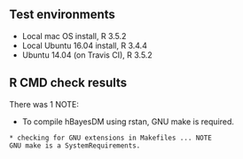 ## Test environments

* Local mac OS install, R 3.5.2
* Local Ubuntu 16.04 install, R 3.4.4
* Ubuntu 14.04 (on Travis CI), R 3.5.2

## R CMD check results

There was 1 NOTE:

- To compile hBayesDM using rstan, GNU make is required.
```
* checking for GNU extensions in Makefiles ... NOTE
GNU make is a SystemRequirements.
```
